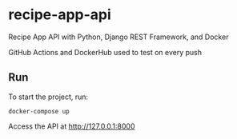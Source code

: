# recipe-app-api
Recipe App API with Python, Django REST Framework, and Docker

GitHub Actions and DockerHub used to test on every push

## Run
To start the project, run:
    
    docker-compose up

Access the API at http://127.0.0.1:8000
